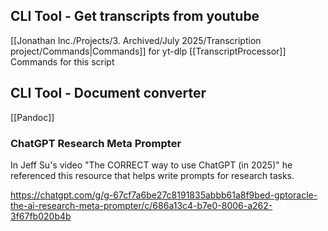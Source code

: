 ##  CLI Tool - Get transcripts from youtube
[[Jonathan Inc./Projects/3. Archived/July 2025/Transcription project/Commands|Commands]] for yt-dlp
[[TranscriptProcessor]] Commands for this script

##  CLI Tool - Document converter
[[Pandoc]] 

### ChatGPT Research Meta Prompter
In Jeff Su's video "The CORRECT way to use ChatGPT (in 2025)" he referenced this resource that helps write prompts for research tasks.

https://chatgpt.com/g/g-67cf7a6be27c8191835abbb61a8f9bed-gptoracle-the-ai-research-meta-prompter/c/686a13c4-b7e0-8006-a262-3f67fb020b4b


